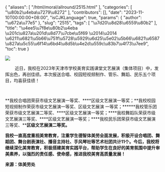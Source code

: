 {
    "aliases": [
        "/html/moral/allround/2515.html"
    ],
    "categories": [
        "\u80b2\u4eba\u7279\u8272"
    ],
    "contributors": [],
    "date": "2023-11-10T00:00:00+08:00",
    "isCJKLanguage": true,
    "params": {
        "author": "\u672a\u77e5"
    },
    "slug": "2515",
    "tags": [
        "\u7d20\u8d28\u6559\u80b2"
    ],
    "title": "\u4ee5\u7f8e\u80b2\u4eba \u201c\u827a\u201d\u8d77\u7cbe\u5f69 \u2014\u2014 \u6211\u6821\u5b66\u751f\u5728\u5929\u6d25\u5e02\u5b66\u6821\u6587\u827a\u5c55\u6f14\u6bd4\u8d5b\u4e2d\u559c\u83b7\u4f73\u7ee9",
    "toc": true
}

![](https://cdn.tfls.online/mirror/full/858c8b5b450400fd4df3d0aaba33777318801720.jpg)




        近日，我校在2023年天津市学校美育实践课堂文艺展演（集体项目）中，发挥出色，再创佳绩。本次报送合唱、校园短视频制作、管乐、舞蹈、民乐五个项目，均喜获佳绩！




         




**我校合唱团荣获市级文艺展演一等奖、****区级文艺展演一等奖；**我校校园短视频制作荣获市级文艺展演一等奖、区级文艺展演 一等奖；******我校管乐团荣获市级文艺展演二等奖、****区级文艺展演一等奖；****我校舞蹈队荣获市级文艺展演三等奖、****区级文艺展演一等奖；****我校民乐团荣获市级文艺展演三等奖、****区级文艺展演二等奖。**









**我校一直高度重视美育教育，注重学生德智体美劳全面发展，积极开设合唱团、舞蹈团、舞台剧表演社、播音主持社、手风琴社等艺术社团共计11个。今后，我校将继续深化美育教育，积极搭建美育实践平台，帮助学生在良好的美育氛围中提升审美素养，以强烈的责任感、使命感，推进我校美育高质量发展！**










  





**来源：体美劳处**





  





  





  





  



